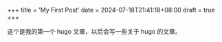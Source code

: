 +++
title = 'My First Post'
date = 2024-07-18T21:41:18+08:00
draft = true
+++

这个是我的第一个 hugo 文章，以后会写一些关于 hugo 的文章。
